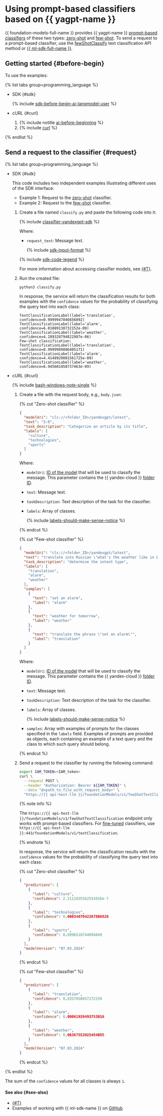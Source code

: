 # Using prompt-based classifiers based on {{ yagpt-name }}

{{ foundation-models-full-name }} provides {{ yagpt-name }} [prompt-based classifiers](../../concepts/classifier/index.md) of these two types: [zero-shot](../../concepts/classifier/index.md#zero-shot) and [few-shot](../../concepts/classifier/index.md#few-shot). To send a request to a prompt-based classifier, use the [fewShotClassify](../../text-classification/api-ref/TextClassification/fewShotClassify.md) text classification API method or [{{ ml-sdk-full-name }}](../../sdk/index.md).

## Getting started {#before-begin}

To use the examples:

{% list tabs group=programming_language %}

- SDK {#sdk}

  {% include [sdk-before-begin-ai-langmodel-user](../../../_includes/ai-studio/sdk-before-begin-ai-langmodel-user.md) %}

- cURL {#curl}

  1. {% include notitle [ai-before-beginning](../../../_includes/ai-studio/yandexgpt/ai-before-beginning.md) %}
  1. {% include [curl](../../../_includes/curl.md) %}

{% endlist %}

## Send a request to the classifier {#request}

{% list tabs group=programming_language %}

- SDK {#sdk}

  This code includes two independent examples illustrating different uses of the SDK interface:
  * Example 1: Request to the [zero-shot](../../concepts/classifier/index.md#zero-shot) classifier.
  * Example 2: Request to the [few-shot](../../concepts/classifier/index.md#few-shot) classifier.

  1. Create a file named `classify.py` and paste the following code into it:

      {% include [classifier-yandexgpt-sdk](../../../_includes/ai-studio/examples/classifier-yandexgpt-sdk.md) %}

      Where:

      * `request_text`: Message text.

          {% include [sdk-input-format](../../../_includes/ai-studio/sdk-input-format.md) %}

      {% include [sdk-code-legend](../../../_includes/ai-studio/examples/sdk-code-legend.md) %}

      For more information about accessing classifier models, see [{#T}](../../../ai-studio/concepts/classifier/models.md#addressing-models).

  1. Run the created file:

      ```bash
      python3 classify.py
      ```

      In response, the service will return the classification results for both examples with the `confidence` values for the probability of classifying the query text into each class:

      ```text
      TextClassificationLabel(label='translation', confidence=0.9999947046656092)
      TextClassificationLabel(label='alarm', confidence=6.01089130732152e-09)
      TextClassificationLabel(label='weather', confidence=4.289328794822987e-06)
      Few-shot classification:
      TextClassificationLabel(label='translation', confidence=0.9999989886405171)
      TextClassificationLabel(label='alarm', confidence=4.4148929001561725e-09)
      TextClassificationLabel(label='weather', confidence=6.945601458737463e-09)
      ```

- cURL {#curl}

  {% include [bash-windows-note-single](../../../_includes/translate/bash-windows-note-single.md) %}

  1. Create a file with the request body, e.g., `body.json`:

      {% cut "Zero-shot classifier" %}

      ```json
      {
        "modelUri": "cls://<folder_ID>/yandexgpt/latest",
        "text": "5:0",
        "task_description": "Categorize an article by its title",
        "labels": [
          "culture",
          "technologies",
          "sports"
        ]
      }
      ```

      Where:
      * `modelUri`: [ID of the model](../../../ai-studio/concepts/classifier/models.md) that will be used to classify the message. This parameter contains the {{ yandex-cloud }} [folder ID](../../../resource-manager/operations/folder/get-id.md).
      * `text`: Message text.
      * `taskDescription`: Text description of the task for the classifier.
      * `labels`: Array of classes.

          {% include [labels-should-make-sense-notice](../../../_includes/ai-studio/classifier/labels-should-make-sense-notice.md) %}

      {% endcut %}

      {% cut "Few-shot classifier" %}

      ```json
      {
        "modelUri": "cls://<folder_ID>/yandexgpt/latest",
        "text": "translate into Russian \"what's the weather like in London?\"",
        "task_description": "determine the intent type",
        "labels": [
          "translation",
          "alarm",
          "weather"
        ],
        "samples": [
          {
            "text": "set an alarm",
            "label": "alarm"
          },
          {
            "text": "weather for tomorrow",
            "label": "weather"
          },
          {
            "text": "translate the phrase \"set an alarm\"",
            "label": "translation"
          }
        ]
      }
      ```

      Where:
      * `modelUri`: [ID of the model](../../../ai-studio/concepts/classifier/models.md) that will be used to classify the message. This parameter contains the {{ yandex-cloud }} [folder ID](../../../resource-manager/operations/folder/get-id.md).
      * `text`: Message text.
      * `taskDescription`: Text description of the task for the classifier.
      * `labels`: Array of classes.

          {% include [labels-should-make-sense-notice](../../../_includes/ai-studio/classifier/labels-should-make-sense-notice.md) %}

      * `samples`: Array with examples of prompts for the classes specified in the `labels` field. Examples of prompts are provided as objects, each containing an example of a text query and the class to which such query should belong.

      {% endcut %}

  1. Send a request to the classifier by running the following command:

      ```bash
      export IAM_TOKEN=<IAM_token>
      curl \
        --request POST \
        --header "Authorization: Bearer ${IAM_TOKEN}" \
        --data "@<path_to_file_with_request_body>" \
        "https://{{ api-host-llm }}/foundationModels/v1/fewShotTextClassification"
      ```

      {% note info %}

      The `https://{{ api-host-llm }}/foundationModels/v1/fewShotTextClassification` endpoint only works with prompt-based classifiers. For [fine-tuned](additionally-trained.md) classifiers, use `https://{{ api-host-llm }}:443/foundationModels/v1/textClassification`.
      
      {% endnote %}

      In response, the service will return the classification results with the `confidence` values for the probability of classifying the query text into each class:

      {% cut "Zero-shot classifier" %}

      ```json
      {
        "predictions": [
          {
            "label": "culture",
            "confidence": 2.2111835562554916e-7
          },
          {
            "label": "technologies",
            "confidence": 0.0003487042267806828
          },
          {
            "label": "sports",
            "confidence": 0.9996510744094849
          }
        ],
        "modelVersion": "07.03.2024"
      }
      ```

      {% endcut %}

      {% cut "Few-shot classifier" %}

      ```json
      {
        "predictions": [
          {
            "label": "translation",
            "confidence": 0.9357050657272339
          },
          {
            "label": "alarm",
            "confidence": 0.00061939493753016
          },
          {
            "label": "weather",
            "confidence": 0.06367553025484085
          }
        ],
        "modelVersion": "07.03.2024"
      }
      ```

      {% endcut %}

{% endlist %}

The sum of the `confidence` values for all classes is always `1`.

#### See also {#see-also}

* [{#T}](../../concepts/classifier/index.md)
* Examples of working with {{ ml-sdk-name }} on [GitHub](https://github.com/yandex-cloud/yandex-cloud-ml-sdk/tree/master/examples/sync/text_classifiers)